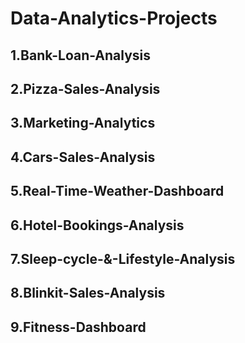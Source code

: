 # Data-Analytics-Projects
## 1.Bank-Loan-Analysis
## 2.Pizza-Sales-Analysis 
## 3.Marketing-Analytics
## 4.Cars-Sales-Analysis
## 5.Real-Time-Weather-Dashboard
## 6.Hotel-Bookings-Analysis
## 7.Sleep-cycle-&-Lifestyle-Analysis
## 8.Blinkit-Sales-Analysis
## 9.Fitness-Dashboard
